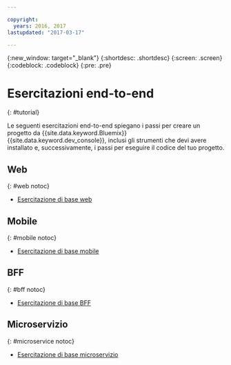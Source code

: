 ```yaml
---

copyright:
  years: 2016, 2017
lastupdated: "2017-03-17"

---
```

{:new_window: target="_blank"}
{:shortdesc: .shortdesc}
{:screen: .screen}
{:codeblock: .codeblock}
{:pre: .pre}

# Esercitazioni end-to-end
{: #tutorial}

Le seguenti esercitazioni end-to-end spiegano i passi per creare un progetto da {{site.data.keyword.Bluemix}} {{site.data.keyword.dev_console}}, inclusi gli strumenti che devi avere installato e, successivamente, i passi per eseguire il codice del tuo progetto.

## Web
{: #web notoc}

* [Esercitazione di base web](tutorial_web.html)


## Mobile
{: #mobile notoc}

* [Esercitazione di base mobile](tutorial_mobile.html)

<!--
* [Mobile Cloudant Sync Tutorial](tutorial_cloudant_sync.html)
* [Mobile {{site.data.keyword.openwhisk_short}} Tutorial](tutorial_openwhisk.html)
* [Mobile {{site.data.keyword.visualrecognitionshort}} Tutorial](tutorial_visual_recognition.html)
* [Mobile {{site.data.keyword.conversationshort}} Tutorial](tutorial_conversation.html)
* [Mobile Watson Language Tutorial](tutorial_watson_language.html)
* [Mobile Weather Tutorial](tutorial_weather.html)
-->


## BFF
{: #bff notoc}

* [Esercitazione di base BFF](tutorial_bff.html)


## Microservizio
{: #microservice notoc}

* [Esercitazione di base microservizio](tutorial_microservice.html)
